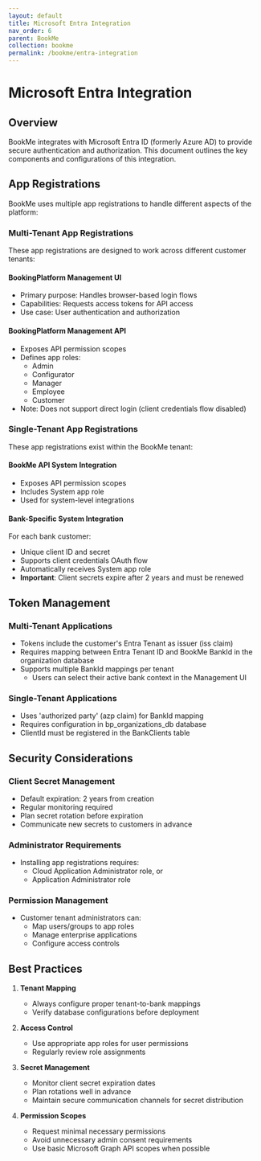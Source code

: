 ```yaml
---
layout: default
title: Microsoft Entra Integration
nav_order: 6
parent: BookMe
collection: bookme
permalink: /bookme/entra-integration
---
```


# Microsoft Entra Integration

## Overview

BookMe integrates with Microsoft Entra ID (formerly Azure AD) to provide secure authentication and authorization. This document outlines the key components and configurations of this integration.

## App Registrations

BookMe uses multiple app registrations to handle different aspects of the platform:

### Multi-Tenant App Registrations

These app registrations are designed to work across different customer tenants:

#### BookingPlatform Management UI
- Primary purpose: Handles browser-based login flows
- Capabilities: Requests access tokens for API access
- Use case: User authentication and authorization

#### BookingPlatform Management API
- Exposes API permission scopes
- Defines app roles:
  - Admin
  - Configurator
  - Manager
  - Employee
  - Customer
- Note: Does not support direct login (client credentials flow disabled)

### Single-Tenant App Registrations

These app registrations exist within the BookMe tenant:

#### BookMe API System Integration
- Exposes API permission scopes
- Includes System app role
- Used for system-level integrations

#### Bank-Specific System Integration
For each bank customer:
- Unique client ID and secret
- Supports client credentials OAuth flow
- Automatically receives System app role
- **Important**: Client secrets expire after 2 years and must be renewed

## Token Management

### Multi-Tenant Applications
- Tokens include the customer's Entra Tenant as issuer (iss claim)
- Requires mapping between Entra Tenant ID and BookMe BankId in the organization database
- Supports multiple BankId mappings per tenant
  - Users can select their active bank context in the Management UI

### Single-Tenant Applications
- Uses 'authorized party' (azp claim) for BankId mapping
- Requires configuration in bp_organizations_db database
- ClientId must be registered in the BankClients table

## Security Considerations

### Client Secret Management
- Default expiration: 2 years from creation
- Regular monitoring required
- Plan secret rotation before expiration
- Communicate new secrets to customers in advance

### Administrator Requirements
- Installing app registrations requires:
  - Cloud Application Administrator role, or
  - Application Administrator role

### Permission Management
- Customer tenant administrators can:
  - Map users/groups to app roles
  - Manage enterprise applications
  - Configure access controls

## Best Practices

1. **Tenant Mapping**
   - Always configure proper tenant-to-bank mappings
   - Verify database configurations before deployment

2. **Access Control**
   - Use appropriate app roles for user permissions
   - Regularly review role assignments

3. **Secret Management**
   - Monitor client secret expiration dates
   - Plan rotations well in advance
   - Maintain secure communication channels for secret distribution

4. **Permission Scopes**
   - Request minimal necessary permissions
   - Avoid unnecessary admin consent requirements
   - Use basic Microsoft Graph API scopes when possible
